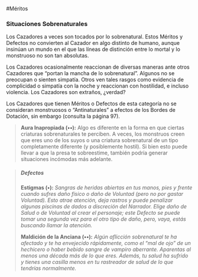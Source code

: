 #Méritos 

### Situaciones Sobrenaturales

Los Cazadores a veces son tocados por lo sobrenatural. Estos Méritos y Defectos no convierten al Cazador en algo distinto de humano, aunque insinúan un mundo en el que las líneas de distinción entre lo mortal y lo monstruoso no son tan absolutas.

Los Cazadores ocasionalmente reaccionan de diversas maneras ante otros Cazadores que “portan la mancha de lo sobrenatural”. Algunos no se preocupan o sienten simpatía. Otros ven tales rasgos como evidencia de complicidad o simpatía con la noche y reaccionan con hostilidad, e incluso violencia. Los Cazadores son extraños, ¿verdad?

Los Cazadores que tienen Méritos o Defectos de esta categoría no se consideran monstruosos o “Antinaturales” a efectos de los Bordes de Dotación, sin embargo (consulta la página 97).

>**Aura Inapropiada (••):** Algo es diferente en la forma en que ciertas criaturas sobrenaturales te perciben. A veces, los monstruos creen que eres uno de los suyos o una criatura sobrenatural de un tipo completamente diferente (y posiblemente hostil). Si bien esto puede llevar a que la presa te sobreestime, también podría generar situaciones incómodas más adelante.


>##### Defectos
>
>**Estigmas (•):** *Sangras de heridas abiertas en tus manos, pies y frente cuando sufres daño físico o daño de Voluntad (pero no por gastar Voluntad). Esto atrae atención, deja rastros y puede penalizar algunas piscinas de dados a discreción del Narrador. Elige daño de Salud o de Voluntad al crear el personaje; este Defecto se puede tomar una segunda vez para el otro tipo de daño, pero, vaya, estás buscando llamar la atención.*
> 
>**Maldición de la Anciana (••):** *Algún aflicción sobrenatural te ha afectado y te ha envejecido rápidamente, como el “mal de ojo” de un hechicero o haber bebido sangre de vampiro aberrante. Aparentas al menos una década más de lo que eres. Además, tu salud ha sufrido y tienes una casilla menos en tu rastreador de salud de lo que tendrías normalmente.*